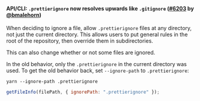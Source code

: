 #### API/CLI: `.prettierignore` now resolves upwards like `.gitignore` ([#6203](https://github.com/prettier/prettier/pull/6203) by [@bmalehorn](https://github.com/bmalehorn))

When deciding to ignore a file, allow `.prettierignore` files at any directory, not just the current directory. This allows users to put general rules in the root of the repository, then override them in subdirectories.

This can also change whether or not some files are ignored.

In the old behavior, only the `.prettierignore` in the current directory was used. To get the old behavior back, set `--ignore-path` to `.prettierignore`:

```shell
yarn --ignore-path .prettierignore
```

```js
getFileInfo(filePath, { ignorePath: ".prettierignore" });
```
